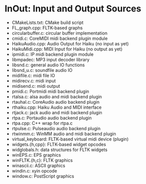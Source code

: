 InOut: Input and Output Sources
=====================

- CMakeLists.txt: CMake build script
- FL_graph.cpp: FLTK-based graphs
- circularbuffer.c: circular buffer implementation
- cmidi.c: CoreMIDI midi backend plugin module
- HaikuAudio.cpp: Audio Output for Haiku (no input as yet)
- HaikuMidi.cpp: MIDI Input for Haiku (no output as yet)
- ipmidi.c: IP midi backend plugin module
- libmpadec: MP3 input decoder library
- libsnd.c: general audio IO functions
- libsnd_u.c: soundfile audio IO 
- midifile.c: midi file IO 
- midirecv.c: midi input 
- midisend.c: midi output
- pmidi.c: Portmidi midi backend plugin 
- rtalsa.c: alsa audio and midi backend plugin
- rtauhal.c: CoreAudio audio backend plugin
- rthaiku.cpp: Haiku Audio and MIDI interface
- rtjack.c: jack audio and midi backend plugin
- rtpa.c: Portaudio audio backend plugin
- rtpa.cpp: C++ wrap for rtpa.c
- rtpulse.c:  Pulseaudio audio backend plugin
- rtwinmm.c: WinMM audio and midi backend plugin
- virtual_keyboard: FLTK-based virtual midi device (plugin)
- widgets.{h,cpp}: FLTK-based widget opcodes
- widglobals.h: data structures for FLTK widgets
- winEPS.c: EPS graphics
- winFLTK.{h,c}: FLTK graphics
- winascii.c: ASCII graphics
- windin.c: xyin opcode
- window.c: PostScript graphics

